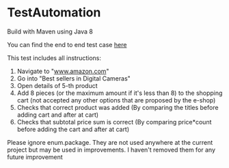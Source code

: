 # TestAutomation
Build with Maven using Java 8

You can find the end to end test case [here](./AmazonWeb/src/test/java/com/amazon/shopping/test/ShoppingTest.java)

This test includes all instructions:

1. Navigate to "www.amazon.com"
2. Go into "Best sellers in Digital Cameras"
3. Open details of 5-th product
4. Add 8 pieces (or the maximum amount if it's less than 8) to the shopping cart (not accepted any other options that are proposed by the e-shop)
5. Checks that correct product was added (By comparing the titles before adding cart and after at cart)
6. Checks that subtotal price sum is correct (By comparing price*count before adding the cart and after at cart)

Please ignore enum.package. They are not used anywhere at the current project but may be used in improvements. I haven't removed them for any future improvement
